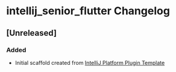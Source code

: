<!-- Keep a Changelog guide -> https://keepachangelog.com -->

# intellij_senior_flutter Changelog

## [Unreleased]
### Added
- Initial scaffold created from [IntelliJ Platform Plugin Template](https://github.com/JetBrains/intellij-platform-plugin-template)
